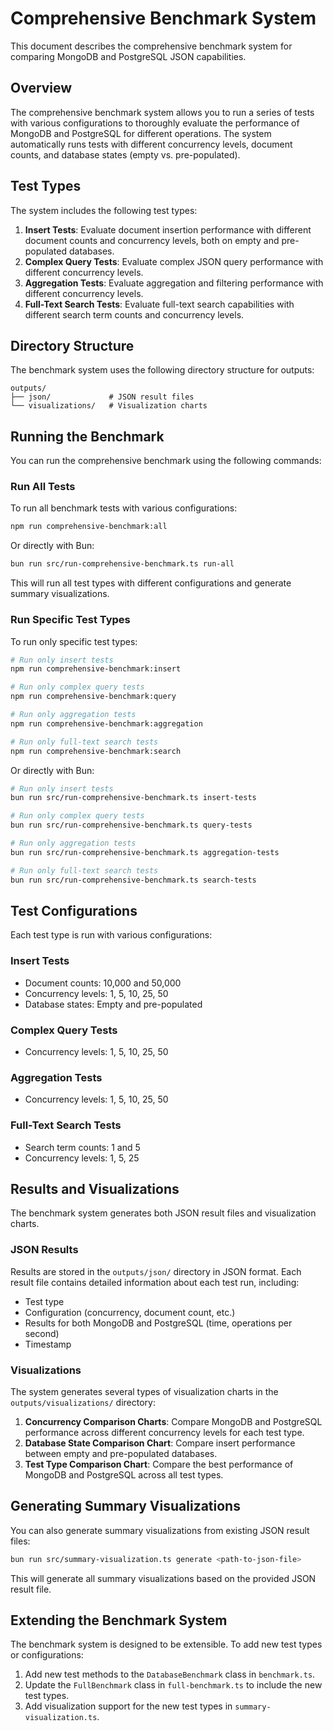 # Comprehensive Benchmark System

This document describes the comprehensive benchmark system for comparing MongoDB and PostgreSQL JSON capabilities.

## Overview

The comprehensive benchmark system allows you to run a series of tests with various configurations to thoroughly evaluate the performance of MongoDB and PostgreSQL for different operations. The system automatically runs tests with different concurrency levels, document counts, and database states (empty vs. pre-populated).

## Test Types

The system includes the following test types:

1. **Insert Tests**: Evaluate document insertion performance with different document counts and concurrency levels, both on empty and pre-populated databases.
2. **Complex Query Tests**: Evaluate complex JSON query performance with different concurrency levels.
3. **Aggregation Tests**: Evaluate aggregation and filtering performance with different concurrency levels.
4. **Full-Text Search Tests**: Evaluate full-text search capabilities with different search term counts and concurrency levels.

## Directory Structure

The benchmark system uses the following directory structure for outputs:

```
outputs/
├── json/             # JSON result files
└── visualizations/   # Visualization charts
```

## Running the Benchmark

You can run the comprehensive benchmark using the following commands:

### Run All Tests

To run all benchmark tests with various configurations:

```bash
npm run comprehensive-benchmark:all
```

Or directly with Bun:

```bash
bun run src/run-comprehensive-benchmark.ts run-all
```

This will run all test types with different configurations and generate summary visualizations.

### Run Specific Test Types

To run only specific test types:

```bash
# Run only insert tests
npm run comprehensive-benchmark:insert

# Run only complex query tests
npm run comprehensive-benchmark:query

# Run only aggregation tests
npm run comprehensive-benchmark:aggregation

# Run only full-text search tests
npm run comprehensive-benchmark:search
```

Or directly with Bun:

```bash
# Run only insert tests
bun run src/run-comprehensive-benchmark.ts insert-tests

# Run only complex query tests
bun run src/run-comprehensive-benchmark.ts query-tests

# Run only aggregation tests
bun run src/run-comprehensive-benchmark.ts aggregation-tests

# Run only full-text search tests
bun run src/run-comprehensive-benchmark.ts search-tests
```

## Test Configurations

Each test type is run with various configurations:

### Insert Tests
- Document counts: 10,000 and 50,000
- Concurrency levels: 1, 5, 10, 25, 50
- Database states: Empty and pre-populated

### Complex Query Tests
- Concurrency levels: 1, 5, 10, 25, 50

### Aggregation Tests
- Concurrency levels: 1, 5, 10, 25, 50

### Full-Text Search Tests
- Search term counts: 1 and 5
- Concurrency levels: 1, 5, 25

## Results and Visualizations

The benchmark system generates both JSON result files and visualization charts.

### JSON Results

Results are stored in the `outputs/json/` directory in JSON format. Each result file contains detailed information about each test run, including:

- Test type
- Configuration (concurrency, document count, etc.)
- Results for both MongoDB and PostgreSQL (time, operations per second)
- Timestamp

### Visualizations

The system generates several types of visualization charts in the `outputs/visualizations/` directory:

1. **Concurrency Comparison Charts**: Compare MongoDB and PostgreSQL performance across different concurrency levels for each test type.
2. **Database State Comparison Chart**: Compare insert performance between empty and pre-populated databases.
3. **Test Type Comparison Chart**: Compare the best performance of MongoDB and PostgreSQL across all test types.

## Generating Summary Visualizations

You can also generate summary visualizations from existing JSON result files:

```bash
bun run src/summary-visualization.ts generate <path-to-json-file>
```

This will generate all summary visualizations based on the provided JSON result file.

## Extending the Benchmark System

The benchmark system is designed to be extensible. To add new test types or configurations:

1. Add new test methods to the `DatabaseBenchmark` class in `benchmark.ts`.
2. Update the `FullBenchmark` class in `full-benchmark.ts` to include the new test types.
3. Add visualization support for the new test types in `summary-visualization.ts`.
